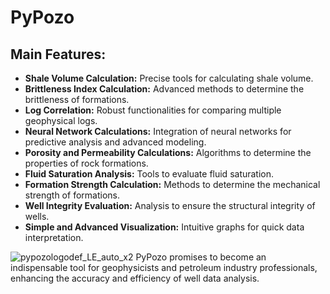 # PyPozo

## Main Features:

- **Shale Volume Calculation:** Precise tools for calculating shale volume.
- **Brittleness Index Calculation:** Advanced methods to determine the brittleness of formations.
- **Log Correlation:** Robust functionalities for comparing multiple geophysical logs.
- **Neural Network Calculations:** Integration of neural networks for predictive analysis and advanced modeling.
- **Porosity and Permeability Calculations:** Algorithms to determine the properties of rock formations.
- **Fluid Saturation Analysis:** Tools to evaluate fluid saturation.
- **Formation Strength Calculation:** Methods to determine the mechanical strength of formations.
- **Well Integrity Evaluation:** Analysis to ensure the structural integrity of wells.
- **Simple and Advanced Visualization:** Intuitive graphs for quick data interpretation.


![pypozologodef_LE_auto_x2](https://github.com/JoseMariaGarciaMarquez/pypozo/assets/30852961/3312206a-9df2-4b74-ac74-c2ab1a52f194) PyPozo promises to become an indispensable tool for geophysicists and petroleum industry professionals, enhancing the accuracy and efficiency of well data analysis.
